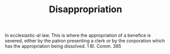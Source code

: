 ---
title: Disappropriation
letter: D
permalink: "/definitions/bld-disappropriation.html"
body: In ecclesiastic-al law. This is where the appropriation of a benefice is severed,
  either by the patron presenting a clerk or by the corporation which has the appropriation
  being dissolved. 1 Bl. Comm. 385
published_at: '2018-07-07'
source: Black's Law Dictionary 2nd Ed (1910)
layout: post
---